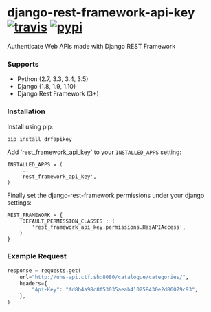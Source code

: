 # django-rest-framework-api-key [![travis][travis-image]][travis-url] [![pypi][pypi-image]][pypi-url]
Authenticate Web APIs made with Django REST Framework


### Supports

  - Python (2.7, 3.3, 3.4, 3.5)
  - Django (1.8, 1.9, 1.10)
  - Django Rest Framework (3+)


### Installation

Install using pip:

    pip install drfapikey

Add 'rest_framework_api_key' to your `INSTALLED_APPS` setting:

    INSTALLED_APPS = (
        ...
        'rest_framework_api_key',
    )

Finally set the django-rest-framework permissions under your django settings:

    REST_FRAMEWORK = {
        'DEFAULT_PERMISSION_CLASSES': (
            'rest_framework_api_key.permissions.HasAPIAccess',
        )
    }


### Example Request

```python
response = requests.get(
    url="http://uhs-api.ctf.sh:8080/catalogue/categories/",
    headers={
        "Api-Key": "fd8b4a98c8f53035aeab410258430e2d86079c93",
    },
)
```


[travis-image]: https://travis-ci.org/ekonstantinidis/django-rest-framework-api-key.svg?branch=master
[travis-url]: https://travis-ci.org/ekonstantinidis/django-rest-framework-api-key

[pypi-image]: https://badge.fury.io/py/django-rest-framework-api-key.svg
[pypi-url]: https://pypi.python.org/pypi/django-rest-framework-api-key/
